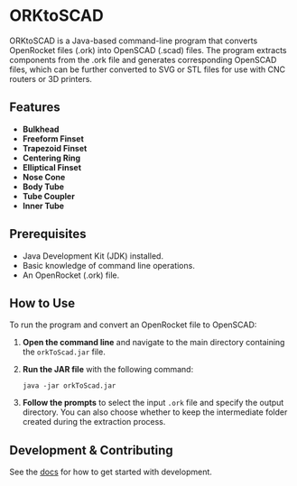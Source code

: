 # ORKtoSCAD

ORKtoSCAD is a Java-based command-line program that converts OpenRocket files (.ork) into OpenSCAD (.scad) files. The program extracts components from the .ork file and generates corresponding OpenSCAD files, which can be further converted to SVG or STL files for use with CNC routers or 3D printers.

## Features

- **Bulkhead**
- **Freeform Finset**
- **Trapezoid Finset**
- **Centering Ring**
- **Elliptical Finset**
- **Nose Cone**
- **Body Tube**
- **Tube Coupler**
- **Inner Tube**

## Prerequisites

- Java Development Kit (JDK) installed.
- Basic knowledge of command line operations.
- An OpenRocket (.ork) file.

## How to Use

To run the program and convert an OpenRocket file to OpenSCAD:

1. **Open the command line** and navigate to the main directory containing the `orkToScad.jar` file.

2. **Run the JAR file** with the following command:
    ```
    java -jar orkToScad.jar
    ```

3. **Follow the prompts** to select the input `.ork` file and specify the output directory. You can also choose whether to keep the intermediate folder created during the extraction process.


## Development & Contributing

See the [docs](docs/README.md) for how to get started with development.